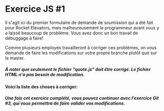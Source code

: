 # Exercice JS #1

Il s'agit ici du premier formulaire de demande de soumission qui a été fait pour Rocket Elevators, mais malheureusement le 
programmeur avant vous y a laissé beaucoup de problème. Vous avez donc un bon travail de débuggage à faire!

Comme plusieurs employés travailleront à corriger ces problèmes, on vous demande de faire les modifications sur votre propre branche plutôt que sur le master.

##### À noter que seulement le fichier "quote.js" doit être corrigé. Le fichier HTML n'a pas besoin de modification.

#### Voici la liste des choses à corriger:

<!--1- Le champ "Unit Price" affiche seulement le prix de la gamme Standard -->

<!--2- Le champ "N. of Elevator" ne s'efface pas lorsqu'un champ mandatoire est effacé-->

<!--3- On peut entrer un nombre négatif dans le champ "N. of Floors" -->

<!--4- Le calcul Résidential affiche des "NaN" -->

<!-- 5- Le calcul Commercial devrait se déclancher dès que le champ "N. of Elevator Shaft" est rempli -->

<!-- 6- Le calcul Commercial affiche des "NaN" -->

<!--7- Le calcul Corporate affiche des "NaN"-->

<!-- 8- Le calcul Hybrid ne fonctionne pas du tout -->

<!-- 9- Un calcul avec l'option Premium donne un prix erroné -->

<!-- 10- Cliquer sur le bouton Standard ne semble pas refaire un nouveau calcul -->

##### Une fois cet exercice complété, vous pouvez continuer avec l'exercice Git #3, qui vous permettra de faire valider vos modifications.

